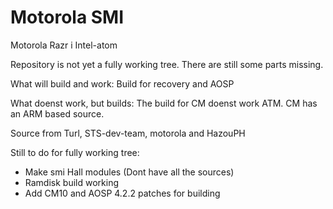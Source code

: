 Motorola SMI
===========================

Motorola Razr i Intel-atom

Repository is not yet a fully working tree. There are still some parts missing.

What will build and work:
Build for recovery and AOSP

What doenst work, but builds:
The build for CM doenst work ATM. CM has an ARM based source.

Source from Turl, STS-dev-team, motorola and HazouPH

Still to do for fully working tree:
- Make smi Hall modules (Dont have all the sources)
- Ramdisk build working
- Add CM10 and AOSP 4.2.2 patches for building
